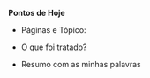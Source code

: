 **Pontos de Hoje**

- Páginas e Tópico: 
	 

- O que foi tratado?
	 

- Resumo com as minhas palavras
	 